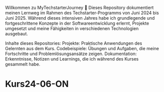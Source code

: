 Willkommen zu MyTechstarterJourney 🚀
Dieses Repository dokumentiert meinen Lernweg im Rahmen des Techstarter-Programms von Juni 2024 bis Juni 2025. Während dieses intensiven Jahres habe ich grundlegende und fortgeschrittene Konzepte in der Softwareentwicklung erlernt, Projekte umgesetzt und meine Fähigkeiten in verschiedenen Technologien ausgebaut.

Inhalte dieses Repositories:
Projekte: Praktische Anwendungen des Gelernten aus dem Kurs.
Codebeispiele: Übungen und Aufgaben, die meine Fortschritte und Problemlösungsansätze zeigen.
Dokumentation: Erkenntnisse, Notizen und Learnings, die ich während des Kurses gesammelt habe.

# Kurs24-06-ON